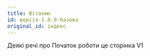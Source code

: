 ```yaml
---
title: Вітаємо
id: версія-1.0.0-базова
original_id: індекс
---
```


Деякі речі про Початок роботи це сторінка V1